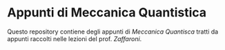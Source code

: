 Appunti di Meccanica Quantistica
==========

Questo repository contiene degli appunti di _Meccanica Quantisca_ tratti da appunti raccolti nelle lezioni del prof. _Zaffaroni_.
